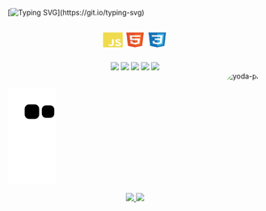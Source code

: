 [![Typing SVG](https://readme-typing-svg.demolab.com?font=Fira+Code&pause=1000&color=F7F3E5&width=435&lines=Ol%C3%A1%2C+seja+bem-vindo+ao+meu+perfil.)](https://git.io/typing-svg)

<div style="display: inline_block" align="center"><br>
  <img align="center" alt="João-Js" height="30" width="40" src="https://raw.githubusercontent.com/devicons/devicon/master/icons/javascript/javascript-plain.svg">
  <img align="center" alt="João-HTML" height="30" width="40" src="https://raw.githubusercontent.com/devicons/devicon/master/icons/html5/html5-original.svg">
  <img align="center" alt="João-CSS" height="30" width="40" src="https://raw.githubusercontent.com/devicons/devicon/master/icons/css3/css3-original.svg">
</div>

##
<div 
     align="center"> 
  <a href="https://instagram.com/jeanmendes_c" target="_blank"><img src="https://img.shields.io/badge/-Instagram-%23E4405F?style=for-the-badge&logo=instagram&logoColor=white" target="_blank"></a>
  <a href="https://www.linkedin.com/in/jean-carlos-pereira-mendes-084580254/" target="_blank"><img src="https://img.shields.io/badge/-LinkedIn-%230077B5?style=for-the-badge&logo=linkedin&logoColor=white" target="_blank"></a> 
  <a href="https://twitter.com/jeanc_mendes"><img src="https://img.shields.io/badge/Twitter-blueviolet?style=for-the-badge&logo=twitter&logoColor=white"></a>
  <a href = "mailto:jeanc_mendes@hotmail.com"><img src="https://img.shields.io/badge/Microsoft_Outlook-0078D4?style=for-the-badge&logo=microsoft-outlook&logoColor=white" target="_blank"></a>
   <a href = "https://steamcommunity.com/tradeoffer/new/?partner=401748114&token=ZUx2UaEr"><img src="https://img.shields.io/badge/Steam-000000?style=for-the-badge&logo=steam&logoColor=white" target="_blank"></a>
    <br>
      <img align="right" alt="yoda-pic" height="70" style="border-radius:50px;" src="https://media.tenor.com/eO-C5L1ZkOoAAAAC/yoda-star-wars.gif">
  </br>

  </div>
 
  ![Snake animation](https://github.com/joaaoricardojr/joaaoricardojr/blob/output/github-contribution-grid-snake.svg)
 
</div>

</div>

<div align="center">
  <a href="https://github.com/jeanmendesc">
  <img height="180em" src="https://github-readme-stats.vercel.app/api?username=jeanmendesc&show_icons=true&theme=tokyonight&include_all_commits=true&count_private=true"/>
  <img height="180em" src="https://github-readme-stats.vercel.app/api/top-langs/?username=jeanmendesc&layout=compact&langs_count=7&theme=tokyonight"/>
    
</div>

